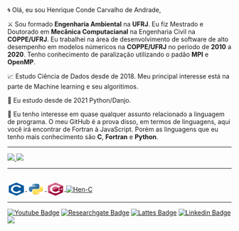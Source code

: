 ## 

🌀 Olá, eu sou Henrique Conde Carvalho de Andrade,

⚔️ Sou formado **Engenharia Ambiental** na **UFRJ**. Eu fiz Mestrado e Doutorado em **Mecânica Computacianal** na Engenharia Civil na **COPPE/UFRJ**. Eu trabalhei na área de desenvolvimento de software de alto desempenho em modelos númericos na **COPPE/UFRJ** no periodo de **2010** a **2020**. Tenho conhecimento de paralização utilizando o padão **MPI** e **OpenMP**.

📈 Estudo Ciência de Dados desde de 2018. Meu principal interesse está na parte de Machine learning e seu algoritimos.

🐉 Eu estudo desde de 2021 Python/Danjo.

🔱 Eu tenho interesse em quase qualquer assunto relacionado a linguagem de programa. O meu GitHub é a prova disso, em termos de linguagens, aqui você irá encontrar de Fortran à JavaScript. Porém as linguagens que eu tenho mais conhecimento são **C**, **Fortran** e **Python**. 


---

<a href="https://github.com/HenriqueCCdA">
  <img height="180em" src="https://github-readme-stats-eight-theta.vercel.app/api?username=HenriqueCCdA&show_icons=true&theme=tokyonight&include_all_commits=true&count_private=false"/>
  <img height="180em" src="https://github-readme-stats-eight-theta.vercel.app/api/top-langs/?username=HenriqueCCdA&layout=compact&langs_count=10&theme=tokyonight"/>

---  
<div style="display: inline_block"><br>
  <img align="center" alt="Hen-C" height="30" width="40" src="https://raw.githubusercontent.com/devicons/devicon/master/icons/c/c-plain.svg">
  <img align="center" alt="Hen-C" height="30" width="40" src="https://raw.githubusercontent.com/devicons/devicon/master/icons/python/python-original.svg">
  <img align="center" alt="Hen-C" height="30" width="40" src="https://raw.githubusercontent.com/devicons/devicon/master/icons/cplusplus/cplusplus-original.svg">
  <img align="center" alt="Hen-C" height="25" width="25" src="https://upload.wikimedia.org/wikipedia/commons/thumb/b/b8/Fortran_logo.svg/1200px-Fortran_logo.svg.png">
</div>
  
--- 

[![Youtube Badge](https://img.shields.io/badge/-Youtube-FF0000?style=flat-square&labelColor=FF0000&logo=youtube&logoColor=white)](https://www.youtube.com/channel/UCfrX4hhw0KfempvQTIq6H2A)
[![Researchgate Badge](https://img.shields.io/badge/-ResearchGate-green)](https://www.researchgate.net/profile/Henrique-De-Andrade)
[![Lattes Badge](https://img.shields.io/badge/-Lattes-yellowgreen)](http://lattes.cnpq.br/5907866250875091)
[![Linkedin Badge](https://img.shields.io/badge/-LinkedIn-blue?style=flat-square&logo=Linkedin&logoColor=white&)](https://www.linkedin.com/in/henriqueCCdA)
[<img src="https://img.shields.io/badge/mail-EA4335?style=flat-square&logo=Gmail&logoColor=white" />](henrique.ccda@gmail.com)
